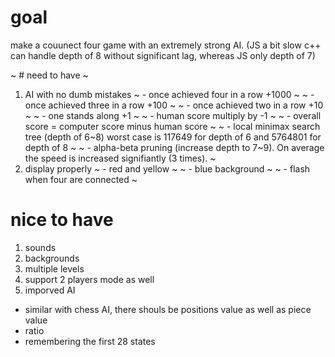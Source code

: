 # goal
make a couunect four game with an extremely strong AI. (JS a bit slow c++ can handle depth of 8 without significant lag, whereas JS only depth of 7)

~ # need to have ~
1. AI with no dumb mistakes
 ~ - once achieved four in a row +1000 ~
 ~ - once achieved three in a row +100 ~
 ~ - once achieved two in a row +10 ~
 ~ - one stands along +1 ~
 ~ - human score multiply by -1 ~
 ~ - overall score = computer score minus human score ~
 ~ - local minimax search tree (depth of 6~8) worst case is 117649 for depth of 6 and 5764801 for depth of 8 ~
 ~ - alpha-beta pruning (increase depth to 7~9). On average the speed is increased signifiantly (3 times). ~
2. display properly
 ~ - red and yellow ~
 ~ - blue background ~
 ~ - flash when four are connected ~

# nice to have
1. sounds
2. backgrounds
3. multiple levels
4. support 2 players mode as well
5. imporved AI
  - similar with chess AI, there shouls be positions value as well as piece value
  - ratio
  - remembering the first 28 states